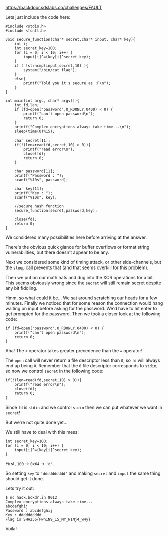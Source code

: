 https://backdoor.sdslabs.co/challenges/FAULT

Lets just include the code here:

```
#include <stdio.h>
#include <fcntl.h>

void secure_function(char* secret,char* input, char* key){
	int i;
	int secret_key=100;
	for (i = 0; i < 10; i++) {
		input[i]^=(key[i]^secret_key);
	}
	if ( !strncmp(input,secret,10) ){
		system("/bin/cat flag");
	}
	else{
		printf("Told you it's secure as :P\n");
	}
}

int main(int argc, char* argv[]){
	int fd,len;
	if (fd=open("password",O_RDONLY,0400) < 0) {
		printf("can't open password\n");
		return 0;
	}
	printf("Complex encryptions always take time...\n");
	sleep(time(0)%15);

	char secret[11];
	if(!(len=read(fd,secret,10) > 0)){
		printf("read error\n");
		close(fd);
		return 0;
	}

	char password[11];
	printf("Password : ");
	scanf("%10s", password);

	char key[11];
	printf("Key : ");
	scanf("%10s", key);

	//secure hash function
	secure_function(secret,password,key);

	close(fd);
	return 0;
}
```

We considered many possibilities here before arriving at the answer.

There's the obvious quick glance for buffer overflows or format string
vulnerabilities, but there doesn't appear to be any.

Next we considered some kind of timing attack, or other side-channels, but the
`sleep` call prevents that (and that seems overkill for this problem).

Then we put on our math hats and dug into the XOR operations for a bit. This
seems obviously wrong since the `secret` will still remain secret despite any
bit fiddling.

Hmm, so what could it be... We sat around scratching our heads for a few
minutes. Finally we noticed that for some reason the connection would hang
waiting on input before asking for the password. We'd have to hit enter to
get prompted for the password. Then we took a closer look at the following code:

```
if (fd=open("password",O_RDONLY,0400) < 0) {
    printf("can't open password\n");
    return 0;
}
```

Aha! The `<` operator takes greater precedence than the `=` operator!

The `open` call will never return a file descriptor less than `0`, so `fd`
will always end up being `0`. Remember that the `0` file descriptor corresponds
to `stdin`, so now we control `secret` in the following code:

```
if(!(len=read(fd,secret,10) > 0)){
	printf("read error\n");
	close(fd);
	return 0;
}
```

Since `fd` is `stdin` and we control `stdin` then we can put whatever we want
in `secret`!

But we're not quite done yet...

We still have to deal with this mess:

```
int secret_key=100;
for (i = 0; i < 10; i++) {
	input[i]^=(key[i]^secret_key);
}
```

First, `100` -> `0x64` -> `'d'`.

So setting `key` to `'dddddddddd'` and making `secret` and `input` the same
thing should get it done.

Lets try it out:

```
$ nc hack.bckdr.in 8012
Complex encryptions always take time...
abcdefghij
Password : abcdefghij
Key : dddddddddd
Flag is SHA256{Pwn1N9_15_MY_N1Nj4_w4y}
```

Voila!
